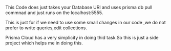 This Code does just takes your Database URl and uses prisma db pull commnad and just runs on the localhost:5555.

This is just for if we need to use some small changes in our code ,we do not prefer to write queries,edit collections.

Prisma Cloud has a very simplicity in doing thid task.So this is just a side project which helps me in doing this.
